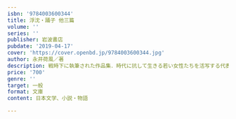```yaml
---
isbn: '9784003600344'
title: 浮沈・踊子 他三篇
volume: ''
series: ''
publisher: 岩波書店
pubdate: '2019-04-17'
cover: 'https://cover.openbd.jp/9784003600344.jpg'
author: 永井荷風／著
description: 戦時下に執筆された作品集．時代に抗して生きる若い女性たちを活写する代表作．
price: '700'
genre: ''
target: 一般
format: 文庫
content: 日本文学、小説・物語

---
```

